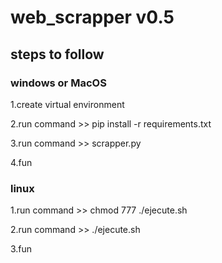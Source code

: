 # web_scrapper v0.5

## steps to follow

### windows or MacOS

1.create virtual environment

2.run command >> pip install -r requirements.txt

3.run command >> scrapper.py

4.fun

### linux

1.run command >> chmod 777 ./ejecute.sh

2.run command >> ./ejecute.sh

3.fun
